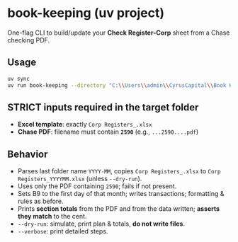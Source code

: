 # book-keeping (uv project)

One-flag CLI to build/update your **Check Register-Corp** sheet from a Chase checking PDF.

## Usage

```bash
uv sync
uv run book-keeping --directory "C:\\Users\\admin\\CyrusCapital\\Book Keeping\\2024-07" [--dry-run] [--verbose]
```

## STRICT inputs required in the target folder
- **Excel template**: exactly `Corp Registers_.xlsx`
- **Chase PDF**: filename must contain **`2590`** (e.g., `...2590....pdf`)

## Behavior
- Parses last folder name `YYYY-MM`, copies `Corp Registers_.xlsx` to `Corp Registers_YYYYMM.xlsx` (unless `--dry-run`).
- Uses only the PDF containing `2590`; fails if not present.
- Sets B9 to the first day of that month; writes transactions; formatting & rules as before.
- Prints **section totals** from the PDF and from the data written; **asserts they match** to the cent.
- `--dry-run`: simulate, print plan & totals, **do not write files**.
- `--verbose`: print detailed steps.
